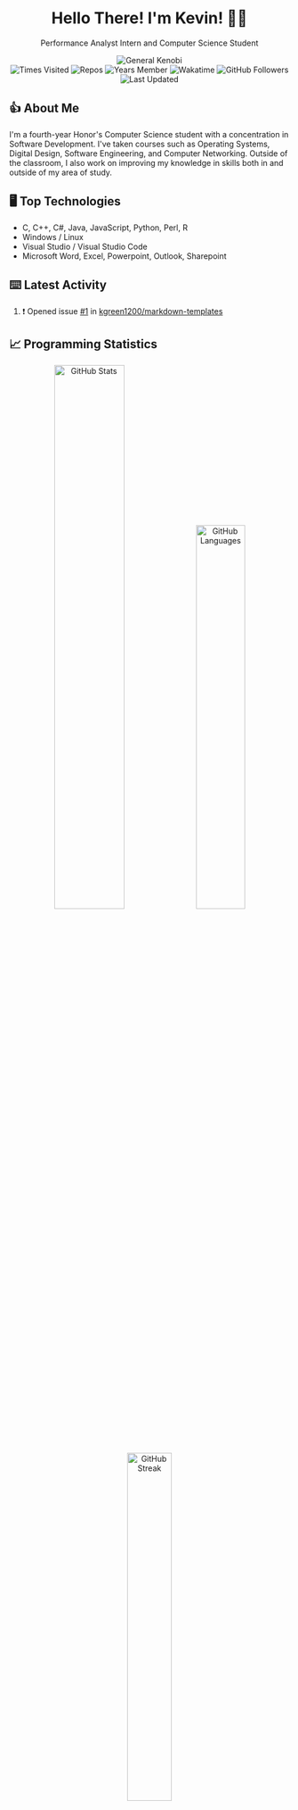 <div id="top"></div>

<!-- Logo and Title -->
<div align="center" id="title_card">
  <!-- Title -->
  <h1>Hello There! I'm Kevin! 👋🏻</h1>

  <!-- Description -->
  <p>Performance Analyst Intern and Computer Science Student</p>

  <img alt="General Kenobi" src="https://media0.giphy.com/media/8JTFsZmnTR1Rs1JFVP/giphy.gif?cid=ecf05e47htbjywvgru4qk2dlyarwzg8gg277zl9dw1wipqe7&rid=giphy.gif&ct=g">
</div>

<div align="center" id="badges">
  <!-- Badges -->
  <img alt="Times Visited" src="https://badges.pufler.dev/visits/kgreen1200/kgreen1200?style=for-the-badge">
  <img alt="Repos" src="https://badges.pufler.dev/repos/kgreen1200?style=for-the-badge">
  <img alt="Years Member" src="https://badges.pufler.dev/years/kgreen1200?style=for-the-badge">
  <img alt="Wakatime" src="https://wakatime.com/badge/user/c8d23037-71b0-4854-aca8-3cf1995fa6e4.svg?style=for-the-badge">
  <img alt="GitHub Followers" src="https://img.shields.io/github/followers/kgreen1200?logo=github&style=for-the-badge">
  <img alt="Last Updated" src="https://badges.pufler.dev/updated/kgreen1200/kgreen1200?style=for-the-badge">
</div>


## 👍 About Me

I'm a fourth-year Honor's Computer Science student with a concentration in Software Development. I've taken courses such as Operating Systems, Digital Design,
Software Engineering, and Computer Networking. Outside of the classroom, I also work on improving my knowledge in skills both in and outside of my area of study.

## 🖥️ Top Technologies

- C, C++, C#, Java, JavaScript, Python, Perl, R
- Windows / Linux
- Visual Studio / Visual Studio Code
- Microsoft Word, Excel, Powerpoint, Outlook, Sharepoint

## ⌨️ Latest Activity
<!--START_SECTION:activity-->
1. ❗️ Opened issue [#1](https://github.com/kgreen1200/markdown-templates/issues/1) in [kgreen1200/markdown-templates](https://github.com/kgreen1200/markdown-templates)
<!--END_SECTION:activity-->

## 📈 Programming Statistics
<div align="center">
    <img alt="GitHub Stats" width=50% src="https://github-readme-stats.vercel.app/api?username=kgreen1200&count_private=true&show_icons=true&theme=tokyonight">
    <img alt="GitHub Languages" width=42% src="https://github-readme-stats.vercel.app/api/top-langs/?username=kgreen1200&layout=compact&theme=tokyonight">
    <img alt="GitHub Streak" width=40% src="https://github-readme-streak-stats.herokuapp.com/?user=kgreen1200&theme=tokyonight">
</div>